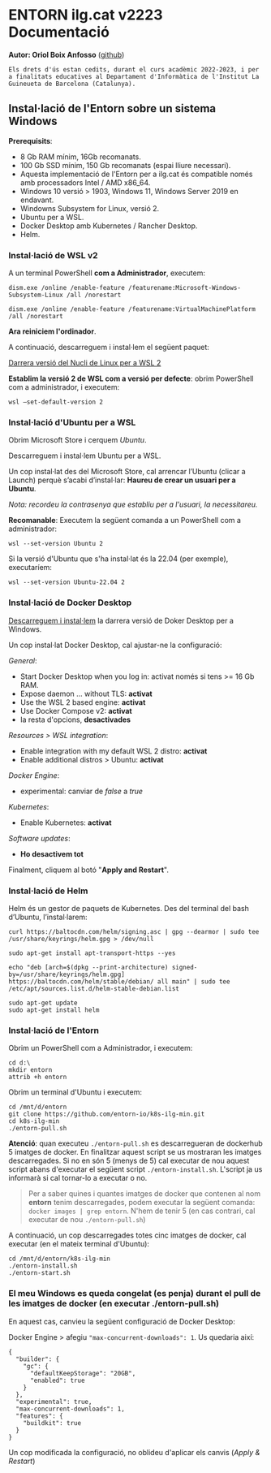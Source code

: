 # ENTORN ilg.cat v2223 Documentació

**Autor: Oriol Boix Anfosso** ([github](https://github.com/orboan))

```Els drets d'ús estan cedits, durant el curs acadèmic 2022-2023, i per a finalitats educatives al Departament d'Informàtica de l'Institut La Guineueta de Barcelona (Catalunya).```


## Instal·lació de l'Entorn sobre un sistema Windows

**Prerequisits**: 

- 8 Gb RAM mínim, 16Gb recomanats.
- 100 Gb SSD mínim, 150 Gb recomanats (espai lliure necessari).
- Aquesta implementació de l'Entorn per a ilg.cat és compatible només amb processadors Intel / AMD x86_64.
- Windows 10 versió > 1903, Windows 11, Windows Server 2019 en endavant.
- Windowns Subsystem for Linux, versió 2.
- Ubuntu per a WSL.
- Docker Desktop amb Kubernetes / Rancher Desktop.
- Helm.


### Instal·lació de WSL v2

A un terminal PowerShell **com a Administrador**, executem:

```
dism.exe /online /enable-feature /featurename:Microsoft-Windows-Subsystem-Linux /all /norestart

dism.exe /online /enable-feature /featurename:VirtualMachinePlatform /all /norestart
```

**Ara reiniciem l'ordinador**.

A continuació, descarreguem i instal·lem el següent paquet:

[Darrera versió del Nucli de Linux per a WSL 2](https://wslstorestorage.blob.core.windows.net/wslblob/wsl_update_x64.msi)


**Establim la versió 2 de WSL com a versió per defecte**: obrim PowerShell com a administrador, i executem:

```
wsl –set-default-version 2
```


### Instal·lació d'Ubuntu per a WSL

Obrim Microsoft Store i cerquem _Ubuntu_.

Descarreguem i instal·lem Ubuntu per a WSL.

Un cop instal·lat des del Microsoft Store, cal arrencar l’Ubuntu (clicar a Launch) perquè s’acabi d’instal·lar: **Haureu de crear un usuari per a Ubuntu**. 

_Nota: recordeu la contrasenya que establiu per a l'usuari, la necessitareu._


**Recomanable**: Executem la següent comanda a un PowerShell com a administrador:

```
wsl --set-version Ubuntu 2
```

Si la versió d'Ubuntu que s'ha instal·lat és la 22.04 (per exemple), executaríem:

```
wsl --set-version Ubuntu-22.04 2
```


### Instal·lació de Docker Desktop

[Descarreguem i instal·lem](https://docs.docker.com/desktop/install/windows-install/) la darrera versió de Doker Desktop per a Windows.

Un cop instal·lat Docker Desktop, cal ajustar-ne la configuració:


_General_:

- Start Docker Desktop when you log in:  activat només si tens >= 16 Gb RAM.
- Expose daemon ... without TLS: **activat**
- Use the WSL 2 based engine: **activat**
- Use Docker Compose v2: **activat**
- la resta d'opcions, **desactivades**


_Resources > WSL integration_:

- Enable integration with my default WSL 2 distro: **activat**
- Enable additional distros > Ubuntu: **activat**


_Docker Engine_:

- experimental: canviar de _false_ a _true_


_Kubernetes_:

- Enable Kubernetes: **activat**


_Software updates_:

- **Ho desactivem tot**


Finalment, cliquem al botó "**Apply and Restart**".


### Instal·lació de Helm

Helm és un gestor de paquets de Kubernetes. Des del terminal del bash d’Ubuntu, l’instal·larem:

```
curl https://baltocdn.com/helm/signing.asc | gpg --dearmor | sudo tee /usr/share/keyrings/helm.gpg > /dev/null

sudo apt-get install apt-transport-https --yes

echo "deb [arch=$(dpkg --print-architecture) signed-by=/usr/share/keyrings/helm.gpg] https://baltocdn.com/helm/stable/debian/ all main" | sudo tee /etc/apt/sources.list.d/helm-stable-debian.list

sudo apt-get update
sudo apt-get install helm

```


### Instal·lació de l'Entorn

Obrim un PowerShell com a Administrador, i executem:

```
cd d:\
mkdir entorn
attrib +h entorn
```

Obrim un terminal d'Ubuntu i executem:

```
cd /mnt/d/entorn
git clone https://github.com/entorn-io/k8s-ilg-min.git
cd k8s-ilg-min
./entorn-pull.sh
```

**Atenció**: quan executeu ``./entorn-pull.sh`` es descarregueran de dockerhub 5 imatges de docker. En finalitzar aquest script se us mostraran les imatges descarregades. Si no en són 5 (menys de 5) cal executar de nou aquest script abans d'executar el següent script ``./entorn-install.sh``. L'script ja us informarà si cal tornar-lo a executar o no.

> Per a saber quines i quantes imatges de docker que contenen al nom **entorn** tenim descarregades, podem executar la següent comanda: ``docker images | grep entorn``. N'hem de tenir 5 (en cas contrari, cal executar de nou ``./entorn-pull.sh``)

A continuació, un cop descarregades totes cinc imatges de docker, cal executar (en el mateix terminal d'Ubuntu):

```
cd /mnt/d/entorn/k8s-ilg-min
./entorn-install.sh
./entorn-start.sh
```

### El meu Windows es queda congelat (es penja) durant el pull de les imatges de docker (en executar ./entorn-pull.sh)

En aquest cas, canvieu la següent configuració de Docker Desktop:

Docker Engine > afegiu ``"max-concurrent-downloads": 1``. Us quedaria així:

```
{
  "builder": {
    "gc": {
      "defaultKeepStorage": "20GB",
      "enabled": true
    }
  },
  "experimental": true,
  "max-concurrent-downloads": 1,
  "features": {
    "buildkit": true
  }
}
```

Un cop modificada la configuració, no oblideu d'aplicar els canvis (_Apply & Restart_)
